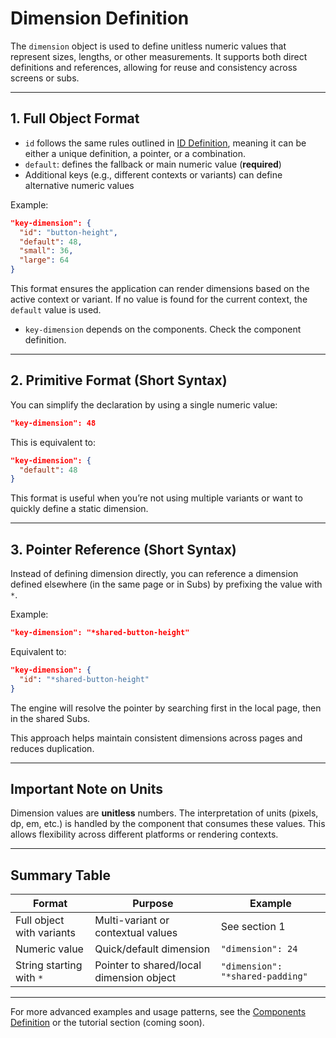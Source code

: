 # Dimension Definition

The `dimension` object is used to define unitless numeric values that represent sizes, lengths, or other measurements. It supports both direct definitions and references, allowing for reuse and consistency across screens or subs.

---

## 1. Full Object Format

- `id` follows the same rules outlined in [ID Definition](id.md), meaning it can be either a unique definition, a pointer, or a combination.
- `default`: defines the fallback or main numeric value (**required**)
- Additional keys (e.g., different contexts or variants) can define alternative numeric values

Example:

```json
"key-dimension": {
  "id": "button-height",
  "default": 48,
  "small": 36,
  "large": 64
}
```

This format ensures the application can render dimensions based on the active context or variant. If no value is found for the current context, the `default` value is used.

- `key-dimension` depends on the components. Check the component definition.

---

## 2. Primitive Format (Short Syntax)

You can simplify the declaration by using a single numeric value:

```json
"key-dimension": 48
```

This is equivalent to:

```json
"key-dimension": {
  "default": 48
}
```

This format is useful when you’re not using multiple variants or want to quickly define a static dimension.

---

## 3. Pointer Reference (Short Syntax)

Instead of defining dimension directly, you can reference a dimension defined elsewhere (in the same page or in Subs) by prefixing the value with `*`.

Example:

```json
"key-dimension": "*shared-button-height"
```

Equivalent to:

```json
"key-dimension": {
  "id": "*shared-button-height"
}
```

The engine will resolve the pointer by searching first in the local page, then in the shared Subs.

This approach helps maintain consistent dimensions across pages and reduces duplication.

---

## Important Note on Units

Dimension values are **unitless** numbers. The interpretation of units (pixels, dp, em, etc.) is handled by the component that consumes these values. This allows flexibility across different platforms or rendering contexts.

---

## Summary Table

| Format                            | Purpose                                | Example                                     |
|-----------------------------------|--------------------------------------|---------------------------------------------|
| Full object with variants          | Multi-variant or contextual values    | See section 1                               |
| Numeric value                     | Quick/default dimension                | `"dimension": 24`                           |
| String starting with `*`           | Pointer to shared/local dimension object | `"dimension": "*shared-padding"`             |

---

For more advanced examples and usage patterns, see the [Components Definition](../components-definition/index.md) or the tutorial section (coming soon).
